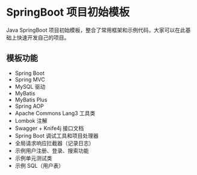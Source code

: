 # SpringBoot 项目初始模板

Java SpringBoot 项目初始模板，整合了常用框架和示例代码，大家可以在此基础上快速开发自己的项目。

## 模板功能

- Spring Boot
- Spring MVC
- MySQL 驱动
- MyBatis
- MyBatis Plus
- Spring AOP
- Apache Commons Lang3 工具类
- Lombok 注解
- Swagger + Knife4j 接口文档
- Spring Boot 调试工具和项目处理器
- 全局请求响应拦截器（记录日志）
- 示例用户注册、登录、搜索功能
- 示例单元测试类
- 示例 SQL（用户表）
